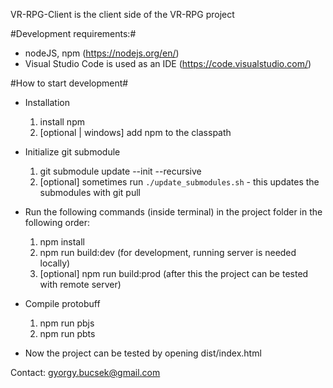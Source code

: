VR-RPG-Client is the client side of the VR-RPG project

#Development requirements:#
- nodeJS, npm (https://nodejs.org/en/)
- Visual Studio Code is used as an IDE (https://code.visualstudio.com/)

#How to start development#
- Installation

  1.  install npm
  2.  [optional | windows] add npm to the classpath

- Initialize git submodule

  1. git submodule update --init --recursive
  2. [optional] sometimes run `./update_submodules.sh` - this updates the submodules with git pull

- Run the following commands (inside terminal) in the project folder in the following order:

  1.  npm install
  2.  npm run build:dev (for development, running server is needed locally)
  3.  [optional] npm run build:prod (after this the project can be tested with remote server)

- Compile protobuff

  1. npm run pbjs
  2. npm run pbts

- Now the project can be tested by opening dist/index.html

Contact:
gyorgy.bucsek@gmail.com
